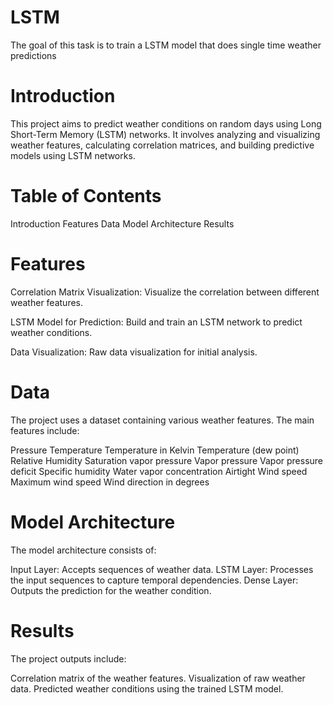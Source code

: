# LSTM
The goal of this task is to train a LSTM model that does single time weather predictions
# Introduction
This project aims to predict weather conditions on random days using Long Short-Term Memory (LSTM) networks. It involves analyzing and visualizing weather features, calculating correlation matrices, and building predictive models using LSTM networks.

# Table of Contents
Introduction
Features
Data
Model Architecture
Results

# Features
Correlation Matrix Visualization: Visualize the correlation between different weather features.

LSTM Model for Prediction: Build and train an LSTM network to predict weather conditions.

Data Visualization: Raw data visualization for initial analysis.

# Data
The project uses a dataset containing various weather features. The main features include:

Pressure
Temperature
Temperature in Kelvin
Temperature (dew point)
Relative Humidity
Saturation vapor pressure
Vapor pressure
Vapor pressure deficit
Specific humidity
Water vapor concentration
Airtight
Wind speed
Maximum wind speed
Wind direction in degrees

# Model Architecture
The model architecture consists of:

Input Layer: Accepts sequences of weather data.
LSTM Layer: Processes the input sequences to capture temporal dependencies.
Dense Layer: Outputs the prediction for the weather condition.

# Results
The project outputs include:

Correlation matrix of the weather features.
Visualization of raw weather data.
Predicted weather conditions using the trained LSTM model.
